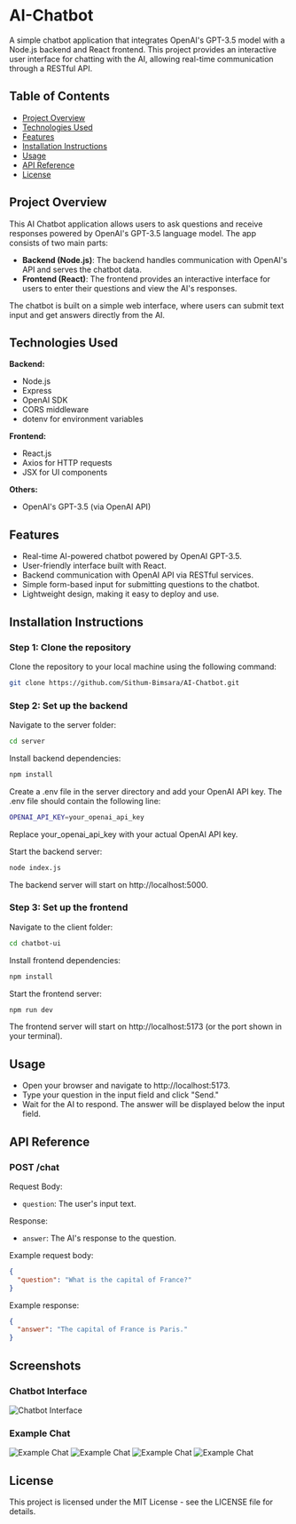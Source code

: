 
# AI-Chatbot

A simple chatbot application that integrates OpenAI's GPT-3.5 model with a Node.js backend and React frontend. This project provides an interactive user interface for chatting with the AI, allowing real-time communication through a RESTful API.

## Table of Contents
- [Project Overview](#project-overview)
- [Technologies Used](#technologies-used)
- [Features](#features)
- [Installation Instructions](#installation-instructions)
- [Usage](#usage)
- [API Reference](#api-reference)
- [License](#license)

## Project Overview

This AI Chatbot application allows users to ask questions and receive responses powered by OpenAI's GPT-3.5 language model. The app consists of two main parts:

- **Backend (Node.js)**: The backend handles communication with OpenAI's API and serves the chatbot data.
- **Frontend (React)**: The frontend provides an interactive interface for users to enter their questions and view the AI's responses.

The chatbot is built on a simple web interface, where users can submit text input and get answers directly from the AI.

## Technologies Used

**Backend:**
- Node.js
- Express
- OpenAI SDK
- CORS middleware
- dotenv for environment variables

**Frontend:**
- React.js
- Axios for HTTP requests
- JSX for UI components

**Others:**
- OpenAI's GPT-3.5 (via OpenAI API)

## Features
- Real-time AI-powered chatbot powered by OpenAI GPT-3.5.
- User-friendly interface built with React.
- Backend communication with OpenAI API via RESTful services.
- Simple form-based input for submitting questions to the chatbot.
- Lightweight design, making it easy to deploy and use.

## Installation Instructions

### Step 1: Clone the repository

Clone the repository to your local machine using the following command:

```bash
git clone https://github.com/Sithum-Bimsara/AI-Chatbot.git
```

### Step 2: Set up the backend

Navigate to the server folder:

```bash
cd server
```

Install backend dependencies:

```bash
npm install
```

Create a .env file in the server directory and add your OpenAI API key. The .env file should contain the following line:

```bash
OPENAI_API_KEY=your_openai_api_key
```

Replace your_openai_api_key with your actual OpenAI API key.

Start the backend server:

```bash
node index.js
```

The backend server will start on http://localhost:5000.

### Step 3: Set up the frontend

Navigate to the client folder:

```bash
cd chatbot-ui
```

Install frontend dependencies:

```bash
npm install
```

Start the frontend server:

```bash
npm run dev
```

The frontend server will start on http://localhost:5173 (or the port shown in your terminal).

## Usage

- Open your browser and navigate to http://localhost:5173.
- Type your question in the input field and click "Send."
- Wait for the AI to respond. The answer will be displayed below the input field.

## API Reference

### POST /chat

Request Body:

- `question`: The user's input text.

Response:

- `answer`: The AI's response to the question.

Example request body:

```json
{
  "question": "What is the capital of France?"
}
```

Example response:

```json
{
  "answer": "The capital of France is Paris."
}
```
## Screenshots

### Chatbot Interface
![Chatbot Interface](screenshots/chatbot-ui.png)

### Example Chat
![Example Chat](screenshots/example-chat(1).png)
![Example Chat](screenshots/example-chat(2).png)
![Example Chat](screenshots/example-chat(3).png)
![Example Chat](screenshots/example-chat(4).png)



## License

This project is licensed under the MIT License - see the LICENSE file for details.
